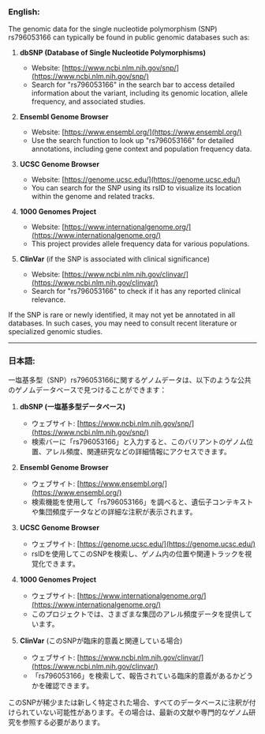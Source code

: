 ### English:
The genomic data for the single nucleotide polymorphism (SNP) rs796053166 can typically be found in public genomic databases such as:

1. **dbSNP (Database of Single Nucleotide Polymorphisms)**  
   - Website: [https://www.ncbi.nlm.nih.gov/snp/](https://www.ncbi.nlm.nih.gov/snp/)  
   - Search for "rs796053166" in the search bar to access detailed information about the variant, including its genomic location, allele frequency, and associated studies.

2. **Ensembl Genome Browser**  
   - Website: [https://www.ensembl.org/](https://www.ensembl.org/)  
   - Use the search function to look up "rs796053166" for detailed annotations, including gene context and population frequency data.

3. **UCSC Genome Browser**  
   - Website: [https://genome.ucsc.edu/](https://genome.ucsc.edu/)  
   - You can search for the SNP using its rsID to visualize its location within the genome and related tracks.

4. **1000 Genomes Project**  
   - Website: [https://www.internationalgenome.org/](https://www.internationalgenome.org/)  
   - This project provides allele frequency data for various populations.

5. **ClinVar** (if the SNP is associated with clinical significance)  
   - Website: [https://www.ncbi.nlm.nih.gov/clinvar/](https://www.ncbi.nlm.nih.gov/clinvar/)  
   - Search for "rs796053166" to check if it has any reported clinical relevance.

If the SNP is rare or newly identified, it may not yet be annotated in all databases. In such cases, you may need to consult recent literature or specialized genomic studies.

---

### 日本語:
一塩基多型（SNP）rs796053166に関するゲノムデータは、以下のような公共のゲノムデータベースで見つけることができます：

1. **dbSNP (一塩基多型データベース)**  
   - ウェブサイト: [https://www.ncbi.nlm.nih.gov/snp/](https://www.ncbi.nlm.nih.gov/snp/)  
   - 検索バーに「rs796053166」と入力すると、このバリアントのゲノム位置、アレル頻度、関連研究などの詳細情報にアクセスできます。

2. **Ensembl Genome Browser**  
   - ウェブサイト: [https://www.ensembl.org/](https://www.ensembl.org/)  
   - 検索機能を使用して「rs796053166」を調べると、遺伝子コンテキストや集団頻度データなどの詳細な注釈が表示されます。

3. **UCSC Genome Browser**  
   - ウェブサイト: [https://genome.ucsc.edu/](https://genome.ucsc.edu/)  
   - rsIDを使用してこのSNPを検索し、ゲノム内の位置や関連トラックを視覚化できます。

4. **1000 Genomes Project**  
   - ウェブサイト: [https://www.internationalgenome.org/](https://www.internationalgenome.org/)  
   - このプロジェクトでは、さまざまな集団のアレル頻度データを提供しています。

5. **ClinVar** (このSNPが臨床的意義と関連している場合)  
   - ウェブサイト: [https://www.ncbi.nlm.nih.gov/clinvar/](https://www.ncbi.nlm.nih.gov/clinvar/)  
   - 「rs796053166」を検索して、報告されている臨床的意義があるかどうかを確認できます。

このSNPが稀少または新しく特定された場合、すべてのデータベースに注釈が付けられていない可能性があります。その場合は、最新の文献や専門的なゲノム研究を参照する必要があります。